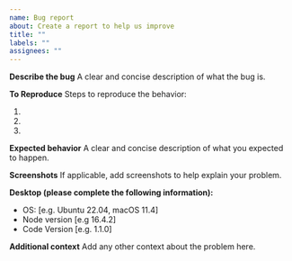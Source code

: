 ```yaml
---
name: Bug report
about: Create a report to help us improve
title: ""
labels: ""
assignees: ""
---
```


**Describe the bug**
A clear and concise description of what the bug is.

**To Reproduce**
Steps to reproduce the behavior:

1.
2.
3.

**Expected behavior**
A clear and concise description of what you expected to happen.

**Screenshots**
If applicable, add screenshots to help explain your problem.

**Desktop (please complete the following information):**

- OS: [e.g. Ubuntu 22.04, macOS 11.4]
- Node version [e.g 16.4.2]
- Code Version [e.g. 1.1.0]

**Additional context**
Add any other context about the problem here.
